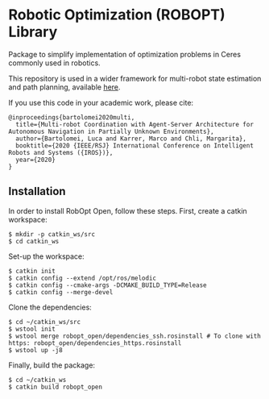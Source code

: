# Robotic Optimization (ROBOPT) Library #
Package to simplify implementation of optimization problems in Ceres commonly used in robotics.

This repository is used in a wider framework for multi-robot state estimation and path planning, available [here](https://github.com/VIS4ROB-lab/multi_robot_coordination).  

If you use this code in your academic work, please cite:

    @inproceedings{bartolomei2020multi,
      title={Multi-robot Coordination with Agent-Server Architecture for Autonomous Navigation in Partially Unknown Environments},
      author={Bartolomei, Luca and Karrer, Marco and Chli, Margarita},
      booktitle={2020 {IEEE/RSJ} International Conference on Intelligent Robots and Systems ({IROS})},
      year={2020}
    }

## Installation  
In order to install RobOpt Open, follow these steps. First, create a catkin workspace:
```
$ mkdir -p catkin_ws/src
$ cd catkin_ws
```
Set-up the workspace:
```
$ catkin init
$ catkin config --extend /opt/ros/melodic
$ catkin config --cmake-args -DCMAKE_BUILD_TYPE=Release
$ catkin config --merge-devel
```

Clone the dependencies:
```
$ cd ~/catkin_ws/src
$ wstool init
$ wstool merge robopt_open/dependencies_ssh.rosinstall # To clone with https: robopt_open/dependencies_https.rosinstall
$ wstool up -j8
```  

Finally, build the package:
```
$ cd ~/catkin_ws
$ catkin build robopt_open
```  
